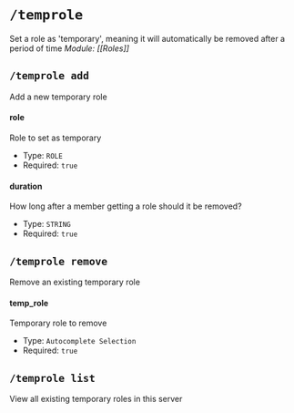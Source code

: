 # `/temprole`
Set a role as 'temporary', meaning it will automatically be removed after a period of time
*Module: [[Roles]]*
## `/temprole add`
Add a new temporary role
#### role
Role to set as temporary
- Type: `ROLE`
- Required: `true`
#### duration
How long after a member getting a role should it be removed?
- Type: `STRING`
- Required: `true`
## `/temprole remove`
Remove an existing temporary role
#### temp_role
Temporary role to remove
- Type: `Autocomplete Selection`
- Required: `true`
## `/temprole list`
View all existing temporary roles in this server
